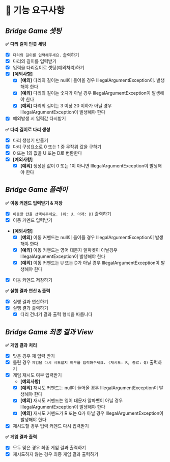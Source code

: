 # 🚀 기능 요구사항

## _**Bridge Game 셋팅**_

**✅ 다리 길이 인풋 세팅**

- [x] `다리의 길이를 입력해주세요.` 출력하기
- [x] 다리의 길이를 입력받기
- [x] 입력을 다리길이로 셋팅(예외처리)하기
- [x] **[예외사항]**
    - [x] **[예외]** 다리의 길이는 null이 들어올 경우 IllegalArgumentException이. 발생해야 한다
    - [x] **[예외]** 다리의 길이는 숫자가 아닐 경우 IllegalArgumentException이 발생해야 한다
    - [x] **[예외]** 다리의 길이는 3 이상 20 이하가 아닐 경우 IllegalArgumentException이 발생해야 한다 
- [x] 예외발생 시 입력값 다시받기 

**✅ 다리 길이로 다리 생성**

- [x] 다리 생성기 만들기
- [x] 다리 구성요소로 0 또는 1 중 무작위 값을 구하기
- [x] 0 또는 1의 값을 U 또는 D로 변환한다
- [x] **[예외사항]**
    - [x] **[예외]** 생성된 값이 0 또는 1이 아니면 IllegalArgumentException이 발생해야 한다

## _**Bridge Game 플레이**_

**✅ 이동 커멘드 입력받기 & 저장**

- [x] `이동할 칸을 선택해주세요. (위: U, 아래: D)` 출력하기
- [x] 이동 커멘드 입력받기
- **[예외사항]**
    - [x] **[예외]** 이동 커멘드는 null이 들어올 경우 IllegalArgumentException이 발생해야 한다
    - [x] **[예외]** 이동 커멘드는 영어 대문자 알파벳이 아닐경우  IllegalArgumentException이 발생해야 한다
    - [x] **[예외]** 이동 커멘드는 U 또는 D가 아닐 경우 IllegalArgumentException이 발생해야 한다
- [x] 이동 커멘드 저장하기

**✅ 실행 결과 연산 & 출력**

- [x] 실행 결과 연산하기
- [x] 실행 결과 출력하기
    - [x] 다리 건너기 결과 출력 형식을 따릅니다

## _**Bridge Game 최종 결과 View**_

**✅ 게임 결과 처리**

- [x] 맞은 경우 재 입력 받기
- [x] 틀린 경우 `게임을 다시 시도할지 여부를 입력해주세요. (재시도: R, 종료: Q)` 출력하기
- [x] 게임 재시도 여부 입력받기
    - **[예외사항]**
    - [x] **[예외]** 재시도 커멘드는 null이 들어올 경우 IllegalArgumentException이 발생해야 한다
    - [x] **[예외]** 재시도 커멘드는 영어 대문자 알파벳이 아닐 경우 IllegalArgumentException이 발생해야 한다
    - [x] **[예외]** 재시도 커멘드가 R 또는 Q가 아닐 경우 IllegalArgumentException이 발생해야 한다
- [x] 재시도할 경우 입력 커멘드 다시 입력받기

**✅ 게임 결과 출력**

- [x] 모두 맞은 경우 최종 게임 결과 출력하기
- [x] 재시도하지 않는 경우 최종 게임 결과 출력하기
